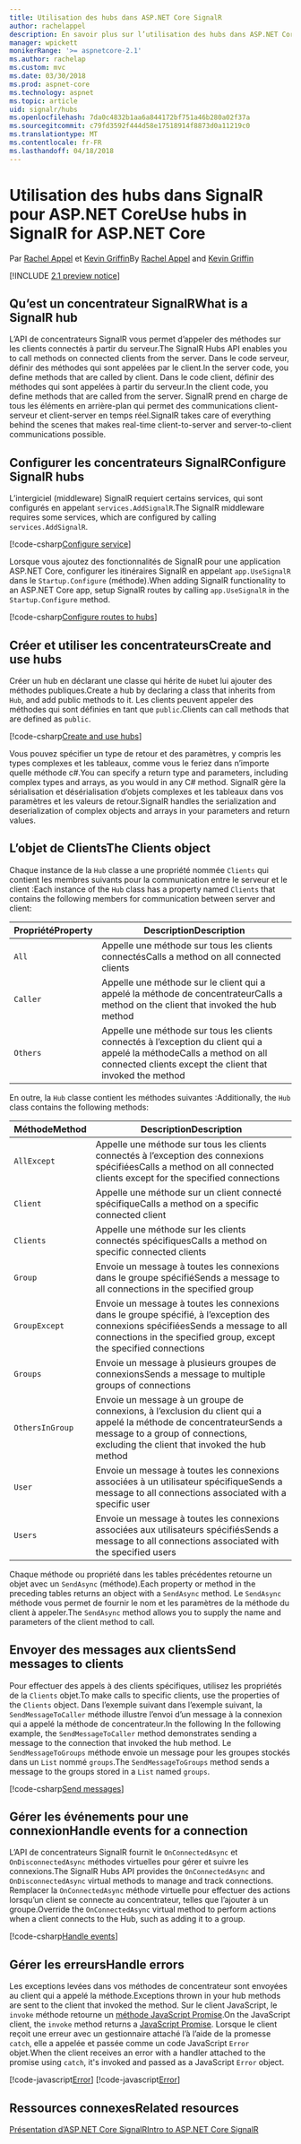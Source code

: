```yaml
---
title: Utilisation des hubs dans ASP.NET Core SignalR
author: rachelappel
description: En savoir plus sur l’utilisation des hubs dans ASP.NET Core SignalR.
manager: wpickett
monikerRange: '>= aspnetcore-2.1'
ms.author: rachelap
ms.custom: mvc
ms.date: 03/30/2018
ms.prod: aspnet-core
ms.technology: aspnet
ms.topic: article
uid: signalr/hubs
ms.openlocfilehash: 7da0c4832b1aa6a844172bf751a46b280a02f37a
ms.sourcegitcommit: c79fd3592f444d58e17518914f8873d0a11219c0
ms.translationtype: MT
ms.contentlocale: fr-FR
ms.lasthandoff: 04/18/2018
---
```

# <a name="use-hubs-in-signalr-for-aspnet-core"></a><span data-ttu-id="f0236-103">Utilisation des hubs dans SignalR pour ASP.NET Core</span><span class="sxs-lookup"><span data-stu-id="f0236-103">Use hubs in SignalR for ASP.NET Core</span></span>

<span data-ttu-id="f0236-104">Par [Rachel Appel](https://twitter.com/rachelappel) et [Kevin Griffin](https://twitter.com/1kevgriff)</span><span class="sxs-lookup"><span data-stu-id="f0236-104">By [Rachel Appel](https://twitter.com/rachelappel) and [Kevin Griffin](https://twitter.com/1kevgriff)</span></span>

[!INCLUDE [2.1 preview notice](~/includes/2.1.md)]

## <a name="what-is-a-signalr-hub"></a><span data-ttu-id="f0236-105">Qu’est un concentrateur SignalR</span><span class="sxs-lookup"><span data-stu-id="f0236-105">What is a SignalR hub</span></span>

<span data-ttu-id="f0236-106">L’API de concentrateurs SignalR vous permet d’appeler des méthodes sur les clients connectés à partir du serveur.</span><span class="sxs-lookup"><span data-stu-id="f0236-106">The SignalR Hubs API enables you to call methods on connected clients from the server.</span></span> <span data-ttu-id="f0236-107">Dans le code serveur, définir des méthodes qui sont appelées par le client.</span><span class="sxs-lookup"><span data-stu-id="f0236-107">In the server code, you define methods that are called by client.</span></span> <span data-ttu-id="f0236-108">Dans le code client, définir des méthodes qui sont appelées à partir du serveur.</span><span class="sxs-lookup"><span data-stu-id="f0236-108">In the client code, you define methods that are called from the server.</span></span> <span data-ttu-id="f0236-109">SignalR prend en charge de tous les éléments en arrière-plan qui permet des communications client-serveur et client-server en temps réel.</span><span class="sxs-lookup"><span data-stu-id="f0236-109">SignalR takes care of everything behind the scenes that makes real-time client-to-server and server-to-client communications possible.</span></span>

## <a name="configure-signalr-hubs"></a><span data-ttu-id="f0236-110">Configurer les concentrateurs SignalR</span><span class="sxs-lookup"><span data-stu-id="f0236-110">Configure SignalR hubs</span></span>

<span data-ttu-id="f0236-111">L’intergiciel (middleware) SignalR requiert certains services, qui sont configurés en appelant `services.AddSignalR`.</span><span class="sxs-lookup"><span data-stu-id="f0236-111">The SignalR middleware requires some services, which are configured by calling `services.AddSignalR`.</span></span>

[!code-csharp[Configure service](hubs/sample/startup.cs?range=35)]

<span data-ttu-id="f0236-112">Lorsque vous ajoutez des fonctionnalités de SignalR pour une application ASP.NET Core, configurer les itinéraires SignalR en appelant `app.UseSignalR` dans le `Startup.Configure` (méthode).</span><span class="sxs-lookup"><span data-stu-id="f0236-112">When adding SignalR functionality to an ASP.NET Core app, setup SignalR routes by calling `app.UseSignalR` in the `Startup.Configure` method.</span></span>

[!code-csharp[Configure routes to hubs](hubs/sample/startup.cs?range=55-58)]

## <a name="create-and-use-hubs"></a><span data-ttu-id="f0236-113">Créer et utiliser les concentrateurs</span><span class="sxs-lookup"><span data-stu-id="f0236-113">Create and use hubs</span></span>

<span data-ttu-id="f0236-114">Créer un hub en déclarant une classe qui hérite de `Hub`et lui ajouter des méthodes publiques.</span><span class="sxs-lookup"><span data-stu-id="f0236-114">Create a hub by declaring a class that inherits from `Hub`, and add public methods to it.</span></span> <span data-ttu-id="f0236-115">Les clients peuvent appeler des méthodes qui sont définies en tant que `public`.</span><span class="sxs-lookup"><span data-stu-id="f0236-115">Clients can call methods that are defined as `public`.</span></span>

[!code-csharp[Create and use hubs](hubs/sample/chathub.cs?range=10-13)]

<span data-ttu-id="f0236-116">Vous pouvez spécifier un type de retour et des paramètres, y compris les types complexes et les tableaux, comme vous le feriez dans n’importe quelle méthode c#.</span><span class="sxs-lookup"><span data-stu-id="f0236-116">You can specify a return type and parameters, including complex types and arrays, as you would in any C# method.</span></span> <span data-ttu-id="f0236-117">SignalR gère la sérialisation et désérialisation d’objets complexes et les tableaux dans vos paramètres et les valeurs de retour.</span><span class="sxs-lookup"><span data-stu-id="f0236-117">SignalR handles the serialization and deserialization of complex objects and arrays in your parameters and return values.</span></span>

## <a name="the-clients-object"></a><span data-ttu-id="f0236-118">L’objet de Clients</span><span class="sxs-lookup"><span data-stu-id="f0236-118">The Clients object</span></span>

<span data-ttu-id="f0236-119">Chaque instance de la `Hub` classe a une propriété nommée `Clients` qui contient les membres suivants pour la communication entre le serveur et le client :</span><span class="sxs-lookup"><span data-stu-id="f0236-119">Each instance of the `Hub` class has a property named `Clients` that contains the following members for communication between server and client:</span></span>

| <span data-ttu-id="f0236-120">Propriété</span><span class="sxs-lookup"><span data-stu-id="f0236-120">Property</span></span> | <span data-ttu-id="f0236-121">Description</span><span class="sxs-lookup"><span data-stu-id="f0236-121">Description</span></span> |
| ------ | ----------- |
| `All` | <span data-ttu-id="f0236-122">Appelle une méthode sur tous les clients connectés</span><span class="sxs-lookup"><span data-stu-id="f0236-122">Calls a method on all connected clients</span></span> |
| `Caller` | <span data-ttu-id="f0236-123">Appelle une méthode sur le client qui a appelé la méthode de concentrateur</span><span class="sxs-lookup"><span data-stu-id="f0236-123">Calls a method on the client that invoked the hub method</span></span> |
| `Others` | <span data-ttu-id="f0236-124">Appelle une méthode sur tous les clients connectés à l’exception du client qui a appelé la méthode</span><span class="sxs-lookup"><span data-stu-id="f0236-124">Calls a method on all connected clients except the client that invoked the method</span></span> |

<span data-ttu-id="f0236-125">En outre, la `Hub` classe contient les méthodes suivantes :</span><span class="sxs-lookup"><span data-stu-id="f0236-125">Additionally, the `Hub` class contains the following methods:</span></span>

| <span data-ttu-id="f0236-126">Méthode</span><span class="sxs-lookup"><span data-stu-id="f0236-126">Method</span></span> | <span data-ttu-id="f0236-127">Description</span><span class="sxs-lookup"><span data-stu-id="f0236-127">Description</span></span> |
| ------ | ----------- |
| `AllExcept` | <span data-ttu-id="f0236-128">Appelle une méthode sur tous les clients connectés à l’exception des connexions spécifiées</span><span class="sxs-lookup"><span data-stu-id="f0236-128">Calls a method on all connected clients except for the specified connections</span></span> |
| `Client` | <span data-ttu-id="f0236-129">Appelle une méthode sur un client connecté spécifique</span><span class="sxs-lookup"><span data-stu-id="f0236-129">Calls a method on a specific connected client</span></span> |
| `Clients` | <span data-ttu-id="f0236-130">Appelle une méthode sur les clients connectés spécifiques</span><span class="sxs-lookup"><span data-stu-id="f0236-130">Calls a method on specific connected clients</span></span> |
| `Group` | <span data-ttu-id="f0236-131">Envoie un message à toutes les connexions dans le groupe spécifié</span><span class="sxs-lookup"><span data-stu-id="f0236-131">Sends a message to all connections in the specified group</span></span>  |
| `GroupExcept` | <span data-ttu-id="f0236-132">Envoie un message à toutes les connexions dans le groupe spécifié, à l’exception des connexions spécifiées</span><span class="sxs-lookup"><span data-stu-id="f0236-132">Sends a message to all connections in the specified group, except the specified connections</span></span> |
| `Groups` | <span data-ttu-id="f0236-133">Envoie un message à plusieurs groupes de connexions</span><span class="sxs-lookup"><span data-stu-id="f0236-133">Sends a message to multiple groups of connections</span></span>  |
| `OthersInGroup` | <span data-ttu-id="f0236-134">Envoie un message à un groupe de connexions, à l’exclusion du client qui a appelé la méthode de concentrateur</span><span class="sxs-lookup"><span data-stu-id="f0236-134">Sends a message to a group of connections, excluding the client that invoked the hub method</span></span>  |
| `User` | <span data-ttu-id="f0236-135">Envoie un message à toutes les connexions associées à un utilisateur spécifique</span><span class="sxs-lookup"><span data-stu-id="f0236-135">Sends a message to all connections associated with a specific user</span></span> |
| `Users` | <span data-ttu-id="f0236-136">Envoie un message à toutes les connexions associées aux utilisateurs spécifiés</span><span class="sxs-lookup"><span data-stu-id="f0236-136">Sends a message to all connections associated with the specified users</span></span> |

<span data-ttu-id="f0236-137">Chaque méthode ou propriété dans les tables précédentes retourne un objet avec un `SendAsync` (méthode).</span><span class="sxs-lookup"><span data-stu-id="f0236-137">Each property or method in the preceding tables returns an object with a `SendAsync` method.</span></span> <span data-ttu-id="f0236-138">Le `SendAsync` méthode vous permet de fournir le nom et les paramètres de la méthode du client à appeler.</span><span class="sxs-lookup"><span data-stu-id="f0236-138">The `SendAsync` method allows you to supply the name and parameters of the client method to call.</span></span>

## <a name="send-messages-to-clients"></a><span data-ttu-id="f0236-139">Envoyer des messages aux clients</span><span class="sxs-lookup"><span data-stu-id="f0236-139">Send messages to clients</span></span>

<span data-ttu-id="f0236-140">Pour effectuer des appels à des clients spécifiques, utilisez les propriétés de la `Clients` objet.</span><span class="sxs-lookup"><span data-stu-id="f0236-140">To make calls to specific clients, use the properties of the `Clients` object.</span></span> <span data-ttu-id="f0236-141">Dans l’exemple suivant dans l’exemple suivant, la `SendMessageToCaller` méthode illustre l’envoi d’un message à la connexion qui a appelé la méthode de concentrateur.</span><span class="sxs-lookup"><span data-stu-id="f0236-141">In the following In the following example, the `SendMessageToCaller` method demonstrates sending a message to the connection that invoked the hub method.</span></span> <span data-ttu-id="f0236-142">Le `SendMessageToGroups` méthode envoie un message pour les groupes stockés dans un `List` nommé `groups`.</span><span class="sxs-lookup"><span data-stu-id="f0236-142">The `SendMessageToGroups` method sends a message to the groups stored in a `List` named `groups`.</span></span>

[!code-csharp[Send messages](hubs/sample/chathub.cs?range=15-24)]

## <a name="handle-events-for-a-connection"></a><span data-ttu-id="f0236-143">Gérer les événements pour une connexion</span><span class="sxs-lookup"><span data-stu-id="f0236-143">Handle events for a connection</span></span>

<span data-ttu-id="f0236-144">L’API de concentrateurs SignalR fournit le `OnConnectedAsync` et `OnDisconnectedAsync` méthodes virtuelles pour gérer et suivre les connexions.</span><span class="sxs-lookup"><span data-stu-id="f0236-144">The SignalR Hubs API provides the `OnConnectedAsync` and `OnDisconnectedAsync` virtual methods to manage and track connections.</span></span> <span data-ttu-id="f0236-145">Remplacer la `OnConnectedAsync` méthode virtuelle pour effectuer des actions lorsqu’un client se connecte au concentrateur, telles que l’ajouter à un groupe.</span><span class="sxs-lookup"><span data-stu-id="f0236-145">Override the `OnConnectedAsync` virtual method to perform actions when a client connects to the Hub, such as adding it to a group.</span></span>

[!code-csharp[Handle events](hubs/sample/chathub.cs?range=26-30)]

## <a name="handle-errors"></a><span data-ttu-id="f0236-146">Gérer les erreurs</span><span class="sxs-lookup"><span data-stu-id="f0236-146">Handle errors</span></span>

<span data-ttu-id="f0236-147">Les exceptions levées dans vos méthodes de concentrateur sont envoyées au client qui a appelé la méthode.</span><span class="sxs-lookup"><span data-stu-id="f0236-147">Exceptions thrown in your hub methods are sent to the client that invoked the method.</span></span> <span data-ttu-id="f0236-148">Sur le client JavaScript, le `invoke` méthode retourne un [méthode JavaScript Promise](https://developer.mozilla.org/docs/Web/JavaScript/Guide/Using_promises).</span><span class="sxs-lookup"><span data-stu-id="f0236-148">On the JavaScript client, the `invoke` method returns a [JavaScript Promise](https://developer.mozilla.org/docs/Web/JavaScript/Guide/Using_promises).</span></span> <span data-ttu-id="f0236-149">Lorsque le client reçoit une erreur avec un gestionnaire attaché l’à l’aide de la promesse `catch`, elle a appelée et passée comme un code JavaScript `Error` objet.</span><span class="sxs-lookup"><span data-stu-id="f0236-149">When the client receives an error with a handler attached to the promise using `catch`, it's invoked and passed as a JavaScript `Error` object.</span></span>

[!code-javascript[Error](hubs/sample/chat.js?range=20)]
[!code-javascript[Error](hubs/sample/chat.js?range=16-18)]

## <a name="related-resources"></a><span data-ttu-id="f0236-150">Ressources connexes</span><span class="sxs-lookup"><span data-stu-id="f0236-150">Related resources</span></span>

[<span data-ttu-id="f0236-151">Présentation d’ASP.NET Core SignalR</span><span class="sxs-lookup"><span data-stu-id="f0236-151">Intro to ASP.NET Core SignalR</span></span>](xref:signalr/introduction)